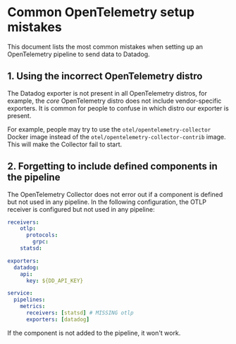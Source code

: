 # Common OpenTelemetry setup mistakes

This document lists the most common mistakes when setting up an OpenTelemetry pipeline to send data to Datadog.

## 1. Using the incorrect OpenTelemetry distro

The Datadog exporter is not present in all OpenTelemetry distros, for example, the *core* OpenTelemetry distro does not include
vendor-specific exporters. It is common for people to confuse in which distro our exporter is present.

For example, people may try to use the `otel/opentelemetry-collector` Docker image instead of the `otel/opentelemetry-collector-contrib` image.
This will make the Collector fail to start.

## 2. Forgetting to include defined components in the pipeline

The OpenTelemetry Collector does not error out if a component is defined but not used in any pipeline.
In the following configuration, the OTLP receiver is configured but not used in any pipeline:

```yaml
receivers:
    otlp:
      protocols:
        grpc:
    statsd:

exporters:
  datadog:
    api:
      key: ${DD_API_KEY}

service:
  pipelines:
    metrics:
      receivers: [statsd] # MISSING otlp
      exporters: [datadog]
```

If the component is not added to the pipeline, it won't work.
